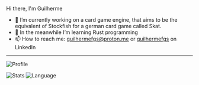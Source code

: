 
Hi there, I'm Guilherme

- 🔭 I’m currently working on a card game engine, that aims to be the equivalent of Stockfish for a german card game called Skat.
- 🌱 In the meanwhile I’m learning Rust programming
- 📫 How to reach me: [guilhermefgs@proton.me](mailto:guilhermefgs@proton.me) or [guilhermefgs](https://www.linkedin.com/in/guilhermefgs/) on LinkedIn
---

![Profile](http://github-profile-summary-cards.vercel.app/api/cards/profile-details?username=guilhermefgs&theme=nord_dark)

![Stats](http://github-profile-summary-cards.vercel.app/api/cards/stats?username=guilhermefgs&theme=nord_dark) ![Language](http://github-profile-summary-cards.vercel.app/api/cards/most-commit-language?username=guilhermefgs&theme=nord_dark)

<!--
**aateg/aateg** is a ✨ _special_ ✨ repository because its `README.md` (this file) appears on your GitHub profile.

Here are some ideas to get you started:

- 🔭 I’m currently working on ...
- 🌱 I’m currently learning ...
- 👯 I’m looking to collaborate on ...
- 🤔 I’m looking for help with ...
- 💬 Ask me about ...
- 📫 How to reach me: ...
- 😄 Pronouns: ...
- ⚡ Fun fact: ...
-->
